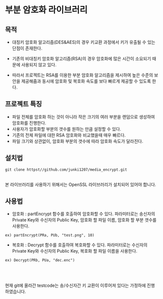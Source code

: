 # 부분 암호화 라이브러리
## 목적
* 대칭키 암호화 알고리즘(DES&AES)의 경우 키교환 과정에서 키가 유출될 수 있는 단점이 존재한다.
* 기존의 비대칭키 암호화 알고리즘(RSA)의 경우 암호화에 많은 시간이 소요되기 때문에 사용되지 않고 있다.

* 따라서 프로젝트는 RSA를 이용한 부분 암호화 알고리즘을 제시하여 높은 수준의 보안을 제공해줌과 동시에 암호화 및 복호화 속도를 보다 빠르게 제공할 수 있도록 한다.

## 프로젝트 특징
* 파일 전체를 암호화 하는 것이 아니라 작은 크기의 여러 부분을 랜덤으로 생성하여 암호화를 진행한다.
* 사용자가 암호화할 부분의 갯수를 원하는 만큼 설정할 수 있다.
* 기존의 전체 파일에 대한 RSA 암호화와 비교했을때 매우 빠르다.
* 파일 크기와 상관없이, 암호화 부분의 갯수에 따라 암호화 속도가 달라진다.

## 설치법
```
git clone httpst//github.com/junki1207/media_encrypt.git
```
<br>  본 라이브러리를 사용하기 위해서는 OpenSSL 라이브러리가 설치되어 있어야 합니다.

## 사용법
* 암호화 : partEncrypt 함수를 호출하여 암호화할 수 있다.
파라미터로는 송신자의 Private Key와 수신자의 Public Key, 암호화 할 파일 이름, 암호화 할 부분 갯수를 사용한다.
```
ex) partEncrypt(PRa, PUb, "test.png", 10)
```
* 복호화 : Decrypt 함수를 호출하여 복호화할 수 있다. 파라미터로는 수신자의 Private Key와 수신자의 Public Key, 복호화 할 파일 이름을 사용한다.
```
ex) Decrypt(PRb, PUa, "dec.enc")
```

<br><br><br> 현재 git에 올라간 testcode는 송/수신자간 키 교환이 이루어져 있다는 가정하에 진행하였습니다.
